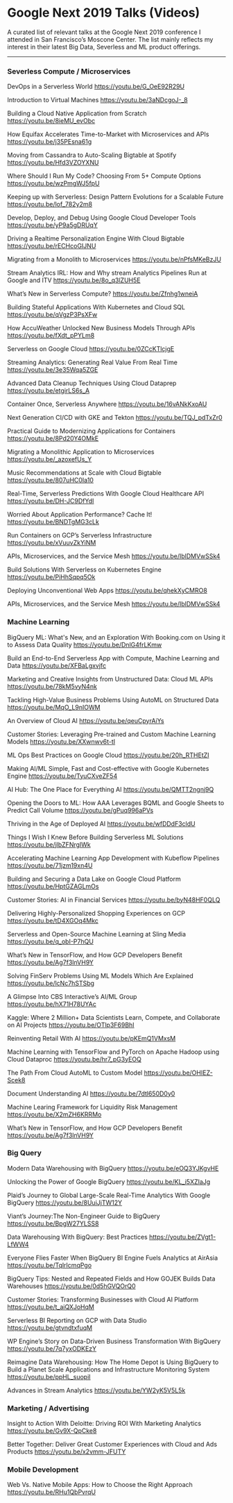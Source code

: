 # Google Next 2019 Talks (Videos)
A curated list of relevant talks at the Google Next 2019 conference I attended in San Francisco’s Moscone Center. The list mainly reflects my interest in their latest Big Data, Severless and ML product offerings.

----

### Severless Compute / Microservices
DevOps in a Serverless World
https://youtu.be/G_OeE92R29U

Introduction to Virtual Machines
https://youtu.be/3aNDcgoJ-_8

Building a Cloud Native Application from Scratch
https://youtu.be/8ieMU_evObc

How Equifax Accelerates Time-to-Market with Microservices and APIs
https://youtu.be/j35PEsna61g

Moving from Cassandra to Auto-Scaling Bigtable at Spotify
https://youtu.be/Hfd3VZOYXNU

Where Should I Run My Code? Choosing From 5+ Compute Options
https://youtu.be/wzPmgWJ5fpU

Keeping up with Serverless: Design Pattern Evolutions for a Scalable Future
https://youtu.be/lof_782y2m8

Develop, Deploy, and Debug Using Google Cloud Developer Tools
https://youtu.be/yP9a5gDRUqY

Driving a Realtime Personalization Engine With Cloud Bigtable
https://youtu.be/rECHcoGIJNU

Migrating from a Monolith to Microservices
https://youtu.be/nPfsMKeBzJU

Stream Analytics IRL: How and Why stream Analytics Pipelines Run at Google and ITV
https://youtu.be/8o_q3lZUH5E

What’s New in Serverless Compute?
https://youtu.be/Zfnhg1wneiA

Building Stateful Applications With Kubernetes and Cloud SQL
https://youtu.be/qVgzP3PsXFw

How AccuWeather Unlocked New Business Models Through APIs
https://youtu.be/fXdt_pPYLm8

Serverless on Google Cloud
https://youtu.be/0ZCcKTlcjgE

Streaming Analytics: Generating Real Value From Real Time
https://youtu.be/3e35Wqa5ZGE

Advanced Data Cleanup Techniques Using Cloud Dataprep
https://youtu.be/etgirLS6s_A

Container Once, Serverless Anywhere
https://youtu.be/16vANkKxoAU

Next Generation CI/CD with GKE and Tekton
https://youtu.be/TQJ_pdTxZr0

Practical Guide to Modernizing Applications for Containers
https://youtu.be/8Pd20Y4OMkE

Migrating a Monolithic Application to Microservices
https://youtu.be/_azoxefUs_Y

Music Recommendations at Scale with Cloud Bigtable
https://youtu.be/807uHC0Ia10

Real-Time, Serverless Predictions With Google Cloud Healthcare API
https://youtu.be/DH-JC9DfYdI

Worried About Application Performance? Cache It!
https://youtu.be/BNDTgMG3cLk

Run Containers on GCP’s Serverless Infrastructure
https://youtu.be/xVuuvZkYiNM

APIs, Microservices, and the Service Mesh
https://youtu.be/IblDMVwSSk4

Build Solutions With Serverless on Kubernetes Engine
https://youtu.be/PiHhSqpq5Ok

Deploying Unconventional Web Apps
https://youtu.be/qhekXyCMRO8

APIs, Microservices, and the Service Mesh
https://youtu.be/IblDMVwSSk4


### Machine Learning

BigQuery ML: What's New, and an Exploration With Booking.com on Using it to Assess Data Quality
https://youtu.be/DnlG4frLKmw

Build an End-to-End Serverless App with Compute, Machine Learning and Data
https://youtu.be/XFBaLgxvjfc

Marketing and Creative Insights from Unstructured Data: Cloud ML APIs
https://youtu.be/78kM5vyN4nk

Tackling High-Value Business Problems Using AutoML on Structured Data
https://youtu.be/MqO_L9nIOWM

An Overview of Cloud AI
https://youtu.be/qeuCpyrAiYs

Customer Stories: Leveraging Pre-trained and Custom Machine Learning Models
https://youtu.be/XXwnwv6t-tI

ML Ops Best Practices on Google Cloud
https://youtu.be/20h_RTHEtZI

Making AI/ML Simple, Fast and Cost-effective with Google Kubernetes Engine
https://youtu.be/TyuCXveZF54

AI Hub: The One Place for Everything AI
https://youtu.be/QMTT2ngnj9Q

Opening the Doors to ML: How AAA Leverages BQML and Google Sheets to Predict Call Volume
https://youtu.be/gPuq996aPVs

Thriving in the Age of Deployed AI
https://youtu.be/wfDDdF3cldU

Things I Wish I Knew Before Building Serverless ML Solutions
https://youtu.be/jlbZFNrgIWk

Accelerating Machine Learning App Development with Kubeflow Pipelines
https://youtu.be/71jzm19xn4U

Building and Securing a Data Lake on Google Cloud Platform
https://youtu.be/HptGZAGLmOs

Customer Stories: AI in Financial Services
https://youtu.be/byN48HF0QLQ

Delivering Highly-Personalized Shopping Experiences on GCP
https://youtu.be/tD4XGOq4Mkc

Serverless and Open-Source Machine Learning at Sling Media
https://youtu.be/q_obI-P7hQU

What’s New in TensorFlow, and How GCP Developers Benefit
https://youtu.be/Ag7f3lnVH9Y

Solving FinServ Problems Using ML Models Which Are Explained
https://youtu.be/lcNc7hSTSbg

A Glimpse Into CBS Interactive’s AI/ML Group
https://youtu.be/hX71H78UYAc

Kaggle: Where 2 Million+ Data Scientists Learn, Compete, and Collaborate on AI Projects
https://youtu.be/OTlp3F69BhI

Reinventing Retail With AI
https://youtu.be/pKEmQ1VMxsM

Machine Learning with TensorFlow and PyTorch on Apache Hadoop using Cloud Dataproc
https://youtu.be/hr7_pG3yEOQ

The Path From Cloud AutoML to Custom Model
https://youtu.be/OHIEZ-Scek8

Document Understanding AI
https://youtu.be/7dtl650D0y0

Machine Learing Framework for Liquidity Risk Management
https://youtu.be/X2mZH6KRRMo

What’s New in TensorFlow, and How GCP Developers Benefit
https://youtu.be/Ag7f3lnVH9Y



### Big Query

Modern Data Warehousing with BigQuery
https://youtu.be/eOQ3YJKgvHE

Unlocking the Power of Google BigQuery
https://youtu.be/KL_i5XZIaJg

Plaid’s Journey to Global Large-Scale Real-Time Analytics With Google BigQuery
https://youtu.be/8UuiJjTW12Y

Viant’s Journey:The Non-Engineer Guide to BigQuery
https://youtu.be/BpgW27YLSS8

Data Warehousing With BigQuery: Best Practices
https://youtu.be/ZVgt1-LfWW4

Everyone Flies Faster When BigQuery BI Engine Fuels Analytics at AirAsia
https://youtu.be/TqlrIcmqPgo

BigQuery Tips: Nested and Repeated Fields and How GOJEK Builds Data Warehouses
https://youtu.be/0d5hGVQOrQ0

Customer Stories: Transforming Businesses with Cloud AI Platform
https://youtu.be/t_aiQXJoHqM

Serverless BI Reporting on GCP with Data Studio
https://youtu.be/gtvndtxfuqM

WP Engine’s Story on Data-Driven Business Transformation With BigQuery
https://youtu.be/7q7yxODKEzY

Reimagine Data Warehousing: How The Home Depot is Using BigQuery to Build a Planet Scale Applications and Infrastructure Monitoring System
https://youtu.be/ppHL_suopiI

Advances in Stream Analytics
https://youtu.be/YW2yK5V5L5k


### Marketing / Advertising
Insight to Action With Deloitte: Driving ROI With Marketing Analytics
https://youtu.be/Gv9X-QpCke8

Better Together: Deliver Great Customer Experiences with Cloud and Ads Products
https://youtu.be/x2vmm-JFUTY


### Mobile Development

Web Vs. Native Mobile Apps: How to Choose the Right Approach
https://youtu.be/RHu1QbPvrqU
